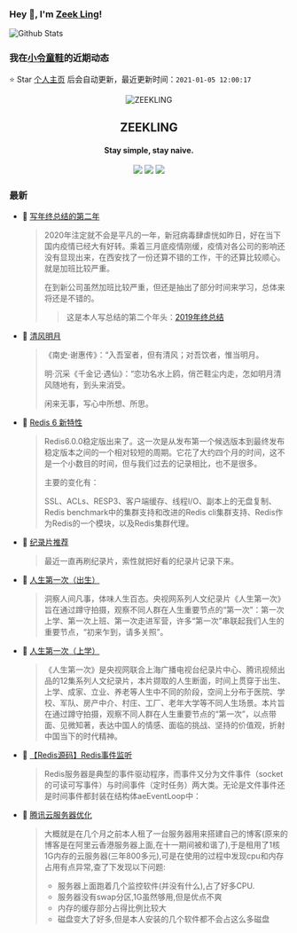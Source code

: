 ### Hey 👋, I'm [Zeek Ling](https://www.zeekling.cn)! 
![Github Stats](https://github-readme-stats.vercel.app/api?username=zeekling&show_icons=true) 
### 我在[小令童鞋](https://www.zeekling.cn)的近期动态

⭐️ Star [个人主页](https://github.com/zeekling/zeekling) 后会自动更新，最近更新时间：`2021-01-05 12:00:17`

<p align="center"><img alt="ZEEKLING" src="https://img.zeekling.cn/images/2020/02/23/logo.th.png"></p><h2 align="center">ZEEKLING
</h2>

<h4 align="center">Stay simple, stay naive.</h4>
<p align="center"><a title="ZEEKLING" target="_blank" href="https://github.com/zeekling/zeekling"><img src="https://img.shields.io/github/last-commit/zeekling/zeekling.svg?style=flat-square&color=FF9900"></a>
<a title="GitHub repo size in bytes" target="_blank" href="https://github.com/zeekling/zeekling"><img src="https://img.shields.io/github/repo-size/zeekling/zeekling.svg?style=flat-square"></a>
<a title="Hits" target="_blank" href="https://github.com/zeekling/hits"><img src="https://hits.b3log.org/zeekling/zeekling.svg"></a></p>

### 最新

* 📝 [写年终总结的第二年](https://www.zeekling.cn/articles/2020/12/25/1608896366398.html) 
    > <p>2020年注定就不会是平凡的一年，新冠病毒肆虐恍如昨日，好在当下国内疫情已经大有好转。乘着三月底疫情刚缓，疫情对各公司的影响还没有显现出来，在西安找了一份还算不错的工作，干的还算比较顺心。就是加班比较严重。</p>
    > <p>在到新公司虽然加班比较严重，但还是抽出了部分时间来学习，总体来将还是不错的。</p>
    > <blockquote>
    > <p>这是本人写总结的第二个年头：<a href="/articles/2019/12/29/1577607858730.html" target="_blank">2019年终总结</a></p>
    > </blockquote>
* 📝 [清风明月](https://www.zeekling.cn/articles/2020/02/13/1581574004719.html) 
    > <p>《南史·谢惠传》：“入吾室者，但有清风；对吾饮者，惟当明月。</p>
    > <p>明·沉采《千金记·遇仙》：“恋功名水上鸥，俏芒鞋尘内走，怎如明月清风随地有，到头来消受。</p>
    > <p>闲来无事，写心中所想、所思。</p>
* 📝 [Redis 6 新特性](https://www.zeekling.cn/articles/2020/11/01/1604242049779.html) 
    > <p>Redis6.0.0稳定版出来了。这一次是从发布第一个候选版本到最终发布稳定版本之间的一个相对较短的周期。它花了大约四个月的时间，这不是一个小数目的时间，但与我们过去的记录相比，也不是很多。</p>
    > <p>主要的变化有：</p>
    > <p>SSL、ACLs、RESP3、客户端缓存、线程I/O、副本上的无盘复制、Redis benchmark中的集群支持和改进的Redis cli集群支持、Redis作为Redis的一个模块，以及Redis集群代理。</p>
* 📝 [纪录片推荐](https://www.zeekling.cn/articles/2020/03/22/1584873973456.html) 
    > <p>最近一直再刷纪录片，索性就把好看的纪录片记录下来。</p>
* 📝 [人生第一次（出生）](https://www.zeekling.cn/articles/2020/03/22/1584880355664.html) 
    > <p>洞察人间凡事，体味人生百态。央视网系列人文纪录片《人生第一次》旨在通过蹲守拍摄，观察不同人群在人生重要节点的“第一次”：第一次上学、第一次上班、第一次走进军营，许多“第一次”串联起我们人生的重要节点，“初来乍到，请多关照”。</p>
* 📝 [人生第一次（上学）](https://www.zeekling.cn/articles/2020/11/08/1604808358057.html) 
    > <p>《人生第一次》是央视网联合上海广播电视台纪录片中心、腾讯视频出品的12集系列人文纪录片，本片撷取的人生断面，时间上贯穿于出生、上学、成家、立业、养老等人生中不同的阶段，空间上分布于医院、学校、军队、房产中介、村庄、工厂、老年大学等不同人生场景。本片旨在通过蹲守拍摄，观察不同人群在人生重要节点的“第一次”，以点带面、见微知著，表达中国人的情感、面临的挑战、坚持的价值观，折射中国当下的时代精神。</p>
* 📝 [【Redis源码】Redis事件监听](https://www.zeekling.cn/articles/2020/10/06/1601975298948.html) 
    > <p>Redis服务器是典型的事件驱动程序，而事件又分为文件事件（socket的可读可写事件）与时间事件（定时任务）两大类。无论是文件事件还是时间事件都封装在结构体aeEventLoop中：</p>
* 📝 [腾讯云服务器优化](https://www.zeekling.cn/articles/2019/12/21/1576925825908.html) 
    > <p>大概就是在几个月之前本人租了一台服务器用来搭建自己的博客(原来的博客是在阿里云香港服务器上面,在十一期间被和谐了),于是租用了1核1G内存的云服务器(三年800多元),可是在使用的过程中发现cpu和内存占用有点异常,查了下发现以下问题:</p>
    > <ul>
    > <li>服务器上面跑着几个监控软件(并没有什么),占了好多CPU.</li>
    > <li>服务器没有swap分区,1G虽然够用,但是优点不爽</li>
    > <li>内存的缓存部分占得比例比较大</li>
    > <li>磁盘变大了好多,但是本人安装的几个软件都不会占这么多磁盘</li>
    > </ul>




